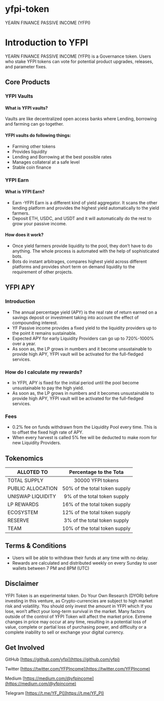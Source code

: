 # yfpi-token
 YEARN FINANCE PASSIVE INCOME (YFPI)


# Introduction to YFPI
 YEARN FINANCE PASSIVE INCOME (YFPI) is a Governance token. Users who stake YFPI tokens can vote for potential product upgrades, releases, and parameter fixes.

## Core Products

### YFPI Vaults

####  What is YFPI vaults?

 Vaults are like decentralized open access banks where Lending, borrowing and farming can go together.

#### YFPI vaults do following things:

- Farming other tokens
- Provides liquidity
- Lending and Borrowing at the best possible rates
- Manages collateral at a safe level
- Stable coin finance
  
### YFPI Earn

#### What is YFPI Earn?

- Earn -YFPI Earn is a different kind of yield aggregator. It scans the other lending platform and provides the highest yield automatically to the yield farmers.
- Deposit ETH, USDC, and USDT and it will automatically do the rest to grow your passive income.

#### How does it work?

- Once yield farmers provide liquidity to the pool, they don’t have to do anything. The whole process is automated with the help of sophisticated bots.
- Bots do instant arbitrages, compares highest yield across different platforms and provides short term on demand liquidity to the requirement of other projects.

## YFPI APY
### Introduction
- The annual percentage yield (APY) is the real rate of return earned on a savings deposit or investment taking into account the effect of compounding interest.
- YF Passive income provides a fixed yield to the liquidity providers up to the point it remains sustainable.
- Expected APY for early Liquidity Providers can go up to 720%-1000% over a year.
- As soon as, the LP grows in numbers and it become unsustainable to provide high APY, YFPI vault will be activated for the full-fledged services.

### How do I calculate my rewards?
- In YFPI, APY is fixed for the initial period until the pool become unsustainable to pay the high yield.
- As soon as, the LP grows in numbers and it becomes unsustainable to provide high APY, YFPI vault will be activated for the full-fledged services.

### Fees
- 0.2% fee on funds withdrawn from the Liquidity Pool every time. This is to offset the fixed high rate of APY.
- When every harvest is called 5% fee will be deducted to make room for new Liquidity Providers.

## Tokenomics

| ALLOTED TO    | Percentage to the Tota |
| ------------- |:-------------:|
|TOTAL SUPPLY   | 30000 YFPI tokens |
|PUBLIC ALLOCATION	|50% of the total token supply|
|UNISWAP LIQUIDITY	|9% of the total token supply|
|LP REWARDS	|16% of the total token supply|
|ECOSYSTEM	|12% of the total token supply|
|RESERVE	|3% of the total token supply|
|TEAM   |10% of the total token supply|

## Terms & Conditions
- Users will be able to withdraw their funds at any time with no delay.
- Rewards are calculated and distributed weekly on every Sunday to user wallets between 7 PM and 8PM (UTC)

## Disclaimer
YFPI Token is an experimental token. Do Your Own Research (DYOR) before investing in this venture, as Crypto-currencies are subject to high market risk and volatility. You should only invest the amount in YFPI which If you lose, won’t affect your long-term survival in the market. Many factors outside of the control of YFPI Token will affect the market price. Extreme changes in price may occur at any time, resulting in a potential loss of value, complete or partial loss of purchasing power, and difficulty or a complete inability to sell or exchange your digital currency.

## Get Involved

GitHub [https://github.com/yfpi](https://github.com/yfpi)

Twitter [https://twitter.com/YFPIncome](https://twitter.com/YFPIncome)

Medium [https://medium.com/@yfpincome](https://medium.com/@yfpincome)

Telegram [https://t.me/YF_PI](https://t.me/YF_PI)
